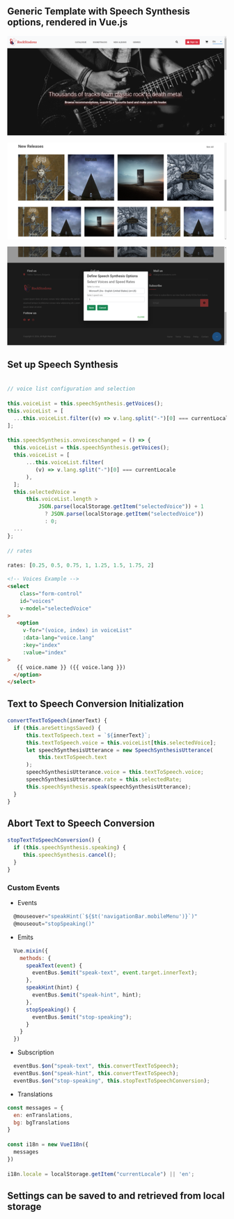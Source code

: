 ## Generic Template with Speech Synthesis options, rendered in Vue.js

![Navigation Bar and Masthead Header](https://github.com/plamenna-petrova/rockstodons-speech-synthesis/blob/main/src/assets/images/presentation/Screenshot%20(2653).png?raw=true)

![Grid](https://github.com/plamenna-petrova/rockstodons-speech-synthesis/blob/main/src/assets/images/presentation/Screenshot%20(2656).png?raw=true)

![Footer with Speech Synthesis Menu](https://github.com/plamenna-petrova/rockstodons-speech-synthesis/blob/main/src/assets/images/presentation/Screenshot%20(2655).png?raw=true)

## Set up Speech Synthesis 

```javascript

// voice list configuration and selection

this.voiceList = this.speechSynthesis.getVoices();
this.voiceList = [
  ...this.voiceList.filter((v) => v.lang.split("-")[0] === currentLocale),
];

this.speechSynthesis.onvoiceschanged = () => {
  this.voiceList = this.speechSynthesis.getVoices();
  this.voiceList = [
      ...this.voiceList.filter(
         (v) => v.lang.split("-")[0] === currentLocale
      ),
  ];
  this.selectedVoice =
      this.voiceList.length >
          JSON.parse(localStorage.getItem("selectedVoice")) + 1
            ? JSON.parse(localStorage.getItem("selectedVoice"))
            : 0;
  ...
};
 
// rates

rates: [0.25, 0.5, 0.75, 1, 1.25, 1.5, 1.75, 2]
````

```html
<!-- Voices Example -->
<select
    class="form-control"
    id="voices"
    v-model="selectedVoice"
>
   <option
     v-for="(voice, index) in voiceList"
     :data-lang="voice.lang"
     :key="index"
     :value="index"
>
   {{ voice.name }} ({{ voice.lang }})
  </option>
</select>
```

## Text to Speech Conversion Initialization

```javascript
convertTextToSpeech(innerText) {
  if (this.areSettingsSaved) {
      this.textToSpeech.text = `${innerText}`;
      this.textToSpeech.voice = this.voiceList[this.selectedVoice];
      let speechSynthesisUtterance = new SpeechSynthesisUtterance(
          this.textToSpeech.text
      );
      speechSynthesisUtterance.voice = this.textToSpeech.voice;
      speechSynthesisUtterance.rate = this.selectedRate;
      this.speechSynthesis.speak(speechSynthesisUtterance);
  }
}
```
## Abort Text to Speech Conversion

```javascript
stopTextToSpeechConversion() {
  if (this.speechSynthesis.speaking) {
     this.speechSynthesis.cancel();
  }
}
```
### Custom Events

- Events

```javascript
  @mouseover="speakHint(`${$t('navigationBar.mobileMenu')}`)"
  @mouseout="stopSpeaking()"
````
- Emits

```javascript
  Vue.mixin({
    methods: {
      speakText(event) {
        eventBus.$emit("speak-text", event.target.innerText);
      },
      speakHint(hint) {
        eventBus.$emit("speak-hint", hint);
      },
      stopSpeaking() {
        eventBus.$emit("stop-speaking");
      }
    }
  })
```
- Subscription
```javascript
  eventBus.$on("speak-text", this.convertTextToSpeech);
  eventBus.$on("speak-hint", this.convertTextToSpeech);
  eventBus.$on("stop-speaking", this.stopTextToSpeechConversion); 
```

- Translations
```javascript
const messages = {
  en: enTranslations,
  bg: bgTranslations
}

const i18n = new VueI18n({
  messages
})

i18n.locale = localStorage.getItem("currentLocale") || 'en';
```
## Settings can be saved to and retrieved from local storage

